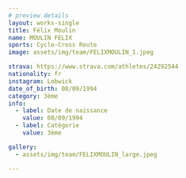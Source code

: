 ```yaml
---
# preview details
layout: works-single
title: Félix Moulin
name: MOULIN FELIX
sports: Cyclo-Cross Route
image: assets/img/team/FELIXMOULIN_1.jpeg

strava: https://www.strava.com/athletes/24292544
nationality: fr
instagram: Lobwick
date_of_birth: 08/09/1994
category: 3ème
info:
  - label: Date de naissance
    value: 08/09/1994
  - label: Catégorie 
    value: 3ème

gallery:
  - assets/img/team/FELIXMOULIN_large.jpeg

---
```

